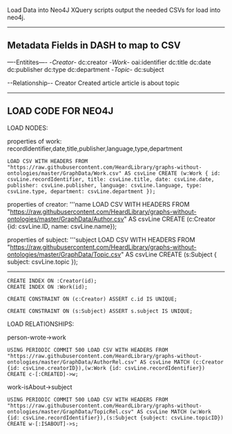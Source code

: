 
Load Data into Neo4J
XQuery scripts output the needed CSVs for load into neo4j.

------------------------------------------
Metadata Fields in DASH to map to CSV
------------------------------------------

—-Entitites—-
-*Creator*-
	dc:creator
-*Work*-
	oai:identifier
	dc:title
	dc:date
	dc:publisher
	dc:type
	dc:department
-*Topic*-
	dc:subject
	
	
--Relationship--
Creator Created article
article is about topic


-------------------------------------------
LOAD CODE FOR NEO4J
--------------------------------------------
LOAD NODES:

properties of work: recordIdentifier,date,title,publisher,language,type,department
 
	LOAD CSV WITH HEADERS FROM "https://raw.githubusercontent.com/HeardLibrary/graphs-without-ontologies/master/GraphData/Work.csv" AS csvLine CREATE (w:Work { id: csvLine.recordIdentifier, title: csvLine.title, date: csvLine.date, publisher: csvLine.publisher, language: csvLine.language, type: csvLine.type, department: csvLine.department });
 
 properties of creator: '''name
	LOAD CSV WITH HEADERS FROM "https://raw.githubusercontent.com/HeardLibrary/graphs-without-ontologies/master/GraphData/Author.csv" AS csvLine CREATE (c:Creator {id: csvLine.ID, name: csvLine.name});
 
 properties of subject: '''subject
	LOAD CSV WITH HEADERS FROM "https://raw.githubusercontent.com/HeardLibrary/graphs-without-ontologies/master/GraphData/Topic.csv" AS csvLine CREATE (s:Subject { subject: csvLine.topic });
 
------------------------------------------------------------------------
 
	CREATE INDEX ON :Creator(id);
	CREATE INDEX ON :Work(id);

	CREATE CONSTRAINT ON (c:Creator) ASSERT c.id IS UNIQUE;

	CREATE CONSTRAINT ON (s:Subject) ASSERT s.subject IS UNIQUE;

LOAD RELATIONSHIPS:

person-wrote->work
 
	USING PERIODIC COMMIT 500 LOAD CSV WITH HEADERS FROM "https://raw.githubusercontent.com/HeardLibrary/graphs-without-ontologies/master/GraphData/AuthorRel.csv" AS csvLine MATCH (c:Creator {id: csvLine.creatorID}),(w:Work {id: csvLine.recordIdentifier}) CREATE c-[:CREATED]->w;

work-isAbout->subject	

	USING PERIODIC COMMIT 500 LOAD CSV WITH HEADERS FROM "https://raw.githubusercontent.com/HeardLibrary/graphs-without-ontologies/master/GraphData/TopicRel.csv" AS csvLine MATCH (w:Work {id: csvLine.recordIdentifier}),(s:Subject {subject: csvLine.topicID}) CREATE w-[:ISABOUT]->s;



